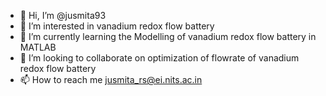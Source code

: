 - 👋 Hi, I’m @jusmita93
- 👀 I’m interested in vanadium redox flow battery
- 🌱 I’m currently learning the Modelling of vanadium redox flow battery in MATLAB
- 💞️ I’m looking to collaborate on optimization of flowrate of vanadium redox flow battery
- 📫 How to reach me jusmita_rs@ei.nits.ac.in

<!---
jusmita93/jusmita93 is a ✨ special ✨ repository because its `README.md` (this file) appears on your GitHub profile.
You can click the Preview link to take a look at your changes.
--->
